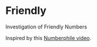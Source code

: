# Friendly
Investigation of Friendly Numbers

Inspired by this [Numberphile video](https://www.numberphile.com/videos/a-video-about-the-number-10).

